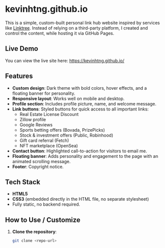 # kevinhtng.github.io

This is a simple, custom-built personal link hub website inspired by services like [Linktree](https://linktr.ee/). Instead of relying on a third-party platform, I created and control the content, while hosting it via GitHub Pages.

## Live Demo
You can view the live site here: https://kevinhtng.github.io/

## Features
- **Custom design**: Dark theme with bold colors, hover effects, and a floating banner for personality.
- **Responsive layout**: Works well on mobile and desktop.
- **Profile section**: Includes profile picture, name, and welcome message.
- **Link buttons**: Styled buttons for quick access to all important links:
  - Real Estate License Discount  
  - Zillow profile  
  - Google Reviews  
  - Sports betting offers (Bovada, PrizePicks)  
  - Stock & investment offers (Public, Robinhood)  
  - Gift card referral (Fetch)  
  - NFT marketplace (OpenSea)
- **Contact button**: Highlighted call-to-action for visitors to email me.
- **Floating banner**: Adds personality and engagement to the page with an animated scrolling message.
- **Footer**: Copyright notice.

## Tech Stack
- **HTML5**
- **CSS3** (embedded directly in the HTML file, no separate stylesheet)
- Fully static, no backend required.

## How to Use / Customize
1. **Clone the repository**:
   ```bash
   git clone <repo-url>
